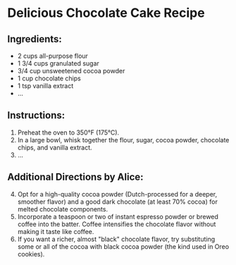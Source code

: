 # Delicious Chocolate Cake Recipe

## Ingredients:
- 2 cups all-purpose flour
- 1 3/4 cups granulated sugar
- 3/4 cup unsweetened cocoa powder
- 1 cup chocolate chips
- 1 tsp vanilla extract
- ...

## Instructions:
1. Preheat the oven to 350°F (175°C).
2. In a large bowl, whisk together the flour, sugar, cocoa powder, chocolate chips, and vanilla extract.
3. ...

## Additional Directions by Alice:
4. Opt for a high-quality cocoa powder (Dutch-processed for a deeper, smoother flavor) and a good dark chocolate (at least 70% cocoa) for melted chocolate components.
5. Incorporate a teaspoon or two of instant espresso powder or brewed coffee into the batter. Coffee intensifies the chocolate flavor without making it taste like coffee.
6. If you want a richer, almost "black" chocolate flavor, try substituting some or all of the cocoa with black cocoa powder (the kind used in Oreo cookies).
